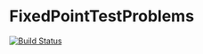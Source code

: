 # FixedPointTestProblems

[![Build Status](https://github.com/NicolasL-S/FixedPointTestProblems.jl/actions/workflows/CI.yml/badge.svg?branch=main)](https://github.com/NicolasL-S/FixedPointTestProblems.jl/actions/workflows/CI.yml?query=branch%3Amain)
